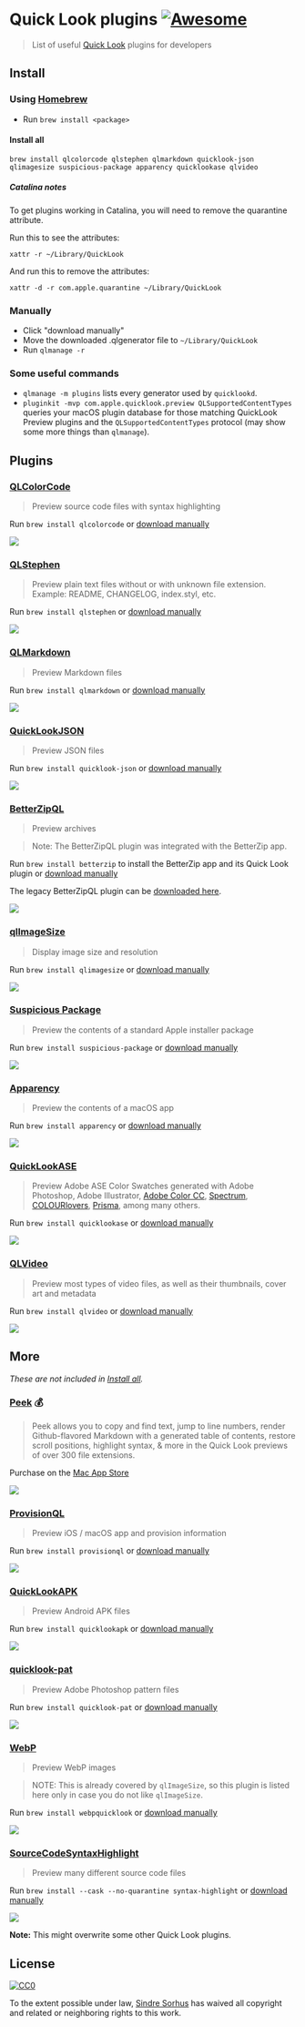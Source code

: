 # Quick Look plugins [![Awesome](https://awesome.re/badge.svg)](https://awesome.re)

> List of useful [Quick Look](https://en.wikipedia.org/wiki/Quick_Look) plugins for developers

## Install

### Using [Homebrew](https://brew.sh)

- Run `brew install <package>`

#### Install all

```
brew install qlcolorcode qlstephen qlmarkdown quicklook-json qlimagesize suspicious-package apparency quicklookase qlvideo
```

##### Catalina notes

To get plugins working in Catalina, you will need to remove the quarantine attribute.

Run this to see the attributes:

```
xattr -r ~/Library/QuickLook
```

And run this to remove the attributes:

```
xattr -d -r com.apple.quarantine ~/Library/QuickLook
```

### Manually

- Click "download manually"
- Move the downloaded .qlgenerator file to `~/Library/QuickLook`
- Run `qlmanage -r`

### Some useful commands

- `qlmanage -m plugins` lists every generator used by `quicklookd`.
- `pluginkit -mvp com.apple.quicklook.preview QLSupportedContentTypes` queries your macOS plugin database for those matching QuickLook Preview plugins and the `QLSupportedContentTypes` protocol (may show some more things than `qlmanage`).

## Plugins

### [QLColorCode](https://github.com/anthonygelibert/QLColorCode)

> Preview source code files with syntax highlighting

Run `brew install qlcolorcode` or [download manually](https://github.com/anthonygelibert/QLColorCode/releases/latest)

[![](screenshots/QLColorCode.png)](https://github.com/anthonygelibert/QLColorCode)

### [QLStephen](https://github.com/whomwah/qlstephen)

> Preview plain text files without or with unknown file extension. Example: README, CHANGELOG, index.styl, etc.

Run `brew install qlstephen` or [download manually](https://github.com/whomwah/qlstephen/releases/latest)

[![](screenshots/QLStephen.png)](https://github.com/whomwah/qlstephen)

### [QLMarkdown](https://github.com/toland/qlmarkdown)

> Preview Markdown files

Run `brew install qlmarkdown` or [download manually](https://github.com/downloads/toland/qlmarkdown/QLMarkdown-1.3.zip)

[![](screenshots/QLMarkdown.png)](https://github.com/toland/qlmarkdown)

### [QuickLookJSON](http://www.sagtau.com/quicklookjson.html)

> Preview JSON files

Run `brew install quicklook-json` or [download manually](http://www.sagtau.com/media/QuickLookJSON.qlgenerator.zip)

[![](screenshots/QuickLookJSON.png)](http://www.sagtau.com/quicklookjson.html)

### [BetterZipQL](https://macitbetter.com/downloads/)

> Preview archives

> Note: The BetterZipQL plugin was integrated with the BetterZip app.

Run `brew install betterzip` to install the BetterZip app and its Quick Look plugin or [download manually](https://macitbetter.com/BetterZip.zip)

The legacy BetterZipQL plugin can be [downloaded here](https://macitbetter.com/dl/BetterZipQL-1.5.zip).

[![](screenshots/BetterZipQL.png)](https://macitbetter.com/BetterZip-Quick-Look-Generator/)

### [qlImageSize](https://github.com/Nyx0uf/qlImageSize)

> Display image size and resolution

Run `brew install qlimagesize` or [download manually](https://github.com/Nyx0uf/qlImageSize#installation)

[![](screenshots/qlImageSize.png)](https://github.com/Nyx0uf/qlImageSize)

### [Suspicious Package](https://www.mothersruin.com/software/SuspiciousPackage/)

> Preview the contents of a standard Apple installer package

Run `brew install suspicious-package` or [download manually](https://www.mothersruin.com/software/downloads/SuspiciousPackage.xip)

[![](screenshots/SuspiciousPackage.png)](https://www.mothersruin.com/software/SuspiciousPackage/)

### [Apparency](https://www.mothersruin.com/software/Apparency/)

> Preview the contents of a macOS app

Run `brew install apparency` or [download manually](https://mothersruin.com/software/downloads/Apparency.dmg)

[![](screenshots/Apparency.png)](https://mothersruin.com/software/Apparency/)

### [QuickLookASE](https://github.com/rsodre/QuickLookASE)

> Preview Adobe ASE Color Swatches generated with Adobe Photoshop, Adobe Illustrator, [Adobe Color CC](https://color.adobe.com), [Spectrum](http://www.eigenlogik.com/spectrum/mac), [COLOURlovers](https://www.colourlovers.com), [Prisma](http://www.codeadventure.com), among many others.

Run `brew install quicklookase` or [download manually](https://github.com/rsodre/QuickLookASE/releases/latest)

[![](screenshots/QuickLookASE.png)](https://github.com/rsodre/QuickLookASE)

### [QLVideo](https://github.com/Marginal/QLVideo)

> Preview most types of video files, as well as their thumbnails, cover art and metadata

Run `brew install qlvideo` or [download manually](https://github.com/Marginal/QLVideo/releases/latest)

[![](screenshots/QLVideo.png)](https://github.com/Marginal/QLVideo)

## More

*These are not included in [Install all](#install-all).*

### [Peek](https://bigzlabs.com/peek) 💰

> Peek allows you to copy and find text, jump to line numbers, render Github-flavored Markdown with a generated table of contents, restore scroll positions, highlight syntax, & more in the Quick Look previews of over 300 file extensions.

Purchase on the [Mac App Store](https://apps.apple.com/app/peek-quick-look-extension/id1554235898)

[![](screenshots/Peek.png)](https://bigzlabs.com/peek)

### [ProvisionQL](https://github.com/ealeksandrov/ProvisionQL)

> Preview iOS / macOS app and provision information

Run `brew install provisionql` or [download manually](https://github.com/ealeksandrov/ProvisionQL/releases/latest)

[![](screenshots/ProvisionQL.png)](https://github.com/ealeksandrov/ProvisionQL)

### [QuickLookAPK](https://github.com/hezi/QuickLookAPK)

> Preview Android APK files

Run `brew install quicklookapk` or [download manually](https://github.com/hezi/QuickLookAPK/blob/master/QuickLookAPK.qlgenerator.zip)

[![](screenshots/QuickLookAPK.png)](https://github.com/hezi/QuickLookAPK)

### [quicklook-pat](https://github.com/pixelrowdies/quicklook-pat)

> Preview Adobe Photoshop pattern files

Run `brew install quicklook-pat` or [download manually](https://github.com/pixelrowdies/quicklook-pat/releases)

[![](screenshots/quicklook-pat.png)](https://github.com/pixelrowdies/quicklook-pat)

### [WebP](https://github.com/dchest/webp-quicklook)

> Preview WebP images

> NOTE: This is already covered by `qlImageSize`, so this plugin is listed here only in case you do not like `qlImageSize`.

Run `brew install webpquicklook` or [download manually](https://github.com/dchest/webp-quicklook/releases/latest)

[![](screenshots/WebP.png)](https://github.com/dchest/webp-quicklook)

### [SourceCodeSyntaxHighlight](https://github.com/sbarex/SourceCodeSyntaxHighlight)

> Preview many different source code files

Run `brew install --cask --no-quarantine syntax-highlight` or [download manually](https://github.com/sbarex/SourceCodeSyntaxHighlight/releases/latest)

[![](https://user-images.githubusercontent.com/8471055/118415204-5f53fc80-b6a9-11eb-93d8-b88c442c5744.png)](https://github.com/sbarex/SourceCodeSyntaxHighlight)

**Note:** This might overwrite some other Quick Look plugins.

## License

[![CC0](https://mirrors.creativecommons.org/presskit/buttons/88x31/svg/cc-zero.svg)](https://creativecommons.org/publicdomain/zero/1.0/)

To the extent possible under law, [Sindre Sorhus](https://sindresorhus.com) has waived all copyright and related or neighboring rights to this work.
